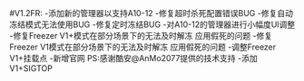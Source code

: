 #V1.2FR:
		-添加新的管理器以支持A10-12
		-修复超时杀死配置错误BUG
		-修复自动冻结模式无法使用BUG
		-修复定时冻结BUG
		-对A10-12的管理器进行小幅度UI调整
		-修复Freezer V1+模式在部分场景下的无法及时解冻 应用假死的问题
        -修复Freezer V1模式在部分场景下的无法及时解冻 应用假死的问题
		-调整Freezer V1+挂载点
		-新增官网 PS:感谢酷安@AnMo2077提供的技术支持
		-添加V1+SIGTOP